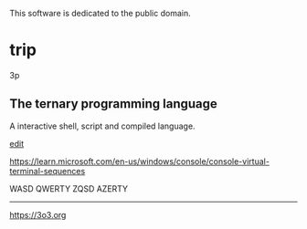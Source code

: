 This software is dedicated to the public domain.

# trip
3p

## The ternary programming language

A interactive shell, script and compiled language.

[edit](edit.png)

https://learn.microsoft.com/en-us/windows/console/console-virtual-terminal-sequences


WASD QWERTY
ZQSD AZERTY

***

https://3o3.org

